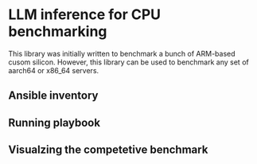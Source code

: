 # LLM inference for CPU benchmarking

This library was initially written to benchmark a bunch of ARM-based cusom silicon. However, this library can be used to benchmark any set of aarch64 or x86_64 servers.

## Ansible inventory

## Running playbook

##  Visualzing the competetive benchmark